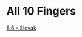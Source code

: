 # All 10 Fingers

[8.6 - Slovak](https://github.com/tweeter-ops/all-10-fingers/releases/tag/v8.6-sk)
